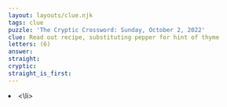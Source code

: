 ```yaml
---
layout: layouts/clue.njk
tags: clue
puzzle: 'The Cryptic Crossword: Sunday, October 2, 2022'
clue: Read out recipe, substituting pepper for hint of thyme
letters: (6)
answer:
straight:
cryptic:
straight_is_first:
---
```

<li><\li>